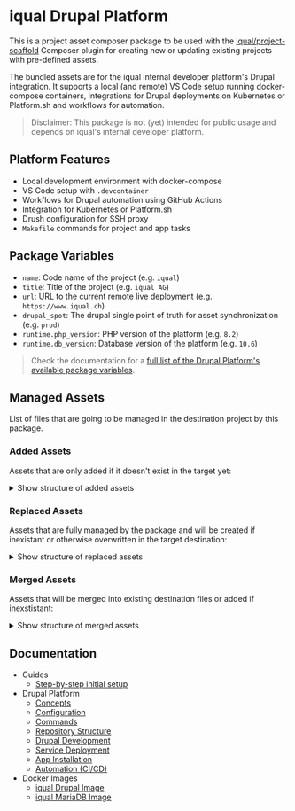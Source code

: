 # iqual Drupal Platform

This is a project asset composer package to be used with the [iqual/project-scaffold](https://github.com/iqual-ch/project-scaffold) Composer plugin for creating new or updating existing projects with pre-defined assets.

The bundled assets are for the iqual internal developer platform's Drupal integration. It supports a local (and remote) VS Code setup running docker-compose containers, integrations for Drupal deployments on Kubernetes or Platform.sh and workflows for automation.

> Disclaimer: This package is not (yet) intended for public usage and depends on iqual's internal developer platform.

## Platform Features

* Local development environment with docker-compose
* VS Code setup with `.devcontainer`
* Workflows for Drupal automation using GitHub Actions
* Integration for Kubernetes or Platform.sh
* Drush configuration for SSH proxy
* `Makefile` commands for project and app tasks

## Package Variables

* `name`: Code name of the project (e.g. `iqual`)
* `title`: Title of the project (e.g. `iqual AG`)
* `url`: URL to the current remote live deployment (e.g. `https://www.iqual.ch`)
* `drupal_spot`: The drupal single point of truth for asset synchronization (e.g. `prod`)
* `runtime.php_version`: PHP version of the platform (e.g. `8.2`)
* `runtime.db_version`: Database version of the platform (e.g. `10.6`)

> Check the documentation for a [full list of the Drupal Platform's available package variables](./docs/configuration.md#drupal-platform-package-variables).

## Managed Assets

List of files that are going to be managed in the destination project by this package.

### Added Assets

Assets that are only added if it doesn't exist in the target yet:

<details>
<summary>Show structure of added assets</summary>
<br>

```
assets/add/
├── .platform
│   └── routes.yaml.twig
└── @web-root
    └── sites
        └── default
            ├── all.settings.php
            ├── local.services.yml
            └── local.settings.php.twig
```

</details>

### Replaced Assets

Assets that are fully managed by the package and will be created if inexistant or otherwise overwritten in the target destination:

<details>
<summary>Show structure of replaced assets</summary>
<br>

```
assets/replace/
├── .devcontainer
│   └── devcontainer.json
├── .github
│   ├── actions
│   │   ├── install-local
│   │   │   └── action.yml.twig
│   │   └── upgrade
│   │       ├── rector.php
│   │       └── upgrade.sh
│   └── workflows
│       ├── phpcs.yml.twig
│       ├── phpunit-functional-testing.yml.twig
│       ├── phpunit-unit-testing.yml.twig
│       ├── testing.yml.twig
│       ├── upgrade.yml.twig
│       └── visual-regression-testing.yml.twig
├── .vscode
│   ├── launch.json
│   └── settings.json.twig
├── @app-root
│   ├── phpunit.xml.dist
│   ├── .environment.twig
│   ├── drush
│   │   ├── drush.yml
│   │   ├── platformsh_generate_drush_yml.php.twig
│   │   └── sites
│   │       └── self.site.yml.twig
│   ├── php.ini.twig
│   └── resources
│       ├── build.sh.twig
│       ├── deploy.mk.twig
│       ├── deploy.sh.twig
│       ├── drupal.mk
│       ├── robots.txt.twig
│       └── utility.mk
├── @web-root
│   └── sites
│       └── default
│           ├── settings.php
│           └── settings.platformsh.php.twig
├── Makefile
├── README.md.twig
├── manifests
│   ├── dev
│   │   └── patch.yml.twig
│   ├── stage
│   │   └── patch.yml.twig
│   ├── prod
│   │   └── patch.yml.twig
│   └── local
│       └── docker-compose.yml.twig
└── solr
    └── site_search
        └── README.md.twig
```

</details>

### Merged Assets

Assets that will be merged into existing destination files or added if inexstistant:

<details>
<summary>Show structure of merged assets</summary>
<br>

```
assets/merge/
├── .dockerignore
├── .env.twig
├── .env.visreg.twig
├── .gitattributes
├── .gitignore.twig
├── .platform
│   └── services.yaml.twig
└── .platform.app.yaml.twig
```

</details>

## Documentation

* Guides
  * [Step-by-step initial setup](https://support-iqual.atlassian.net/wiki/spaces/ID/pages/2532704262/Initial+setup+G)
* Drupal Platform
  * [Concepts](./docs/concepts.md)
  * [Configuration](./docs/configuration.md)
  * [Commands](./docs/commands.md)
  * [Repository Structure](./docs/structure.md)
  * [Drupal Development](./docs/drupal-development.md)
  * [Service Deployment](./docs/deployment.md)
  * [App Installation](./docs/installation.md)
  * [Automation (CI/CD)](./docs/automation.md)
* Docker Images
  * [iqual Drupal Image](https://github.com/iqual-ch/dc-drupal/)
  * [iqual MariaDB Image](https://github.com/iqual-ch/dc-mariadb/)